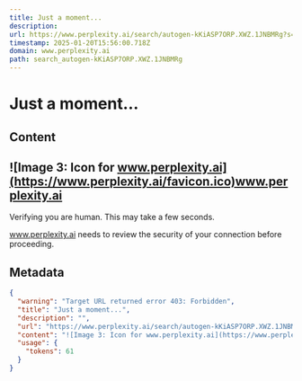 ```yaml
---
title: Just a moment...
description: 
url: https://www.perplexity.ai/search/autogen-kKiASP7ORP.XWZ.1JNBMRg?s=u
timestamp: 2025-01-20T15:56:00.718Z
domain: www.perplexity.ai
path: search_autogen-kKiASP7ORP.XWZ.1JNBMRg
---
```


# Just a moment...



## Content

![Image 3: Icon for www.perplexity.ai](https://www.perplexity.ai/favicon.ico)www.perplexity.ai
----------------------------------------------------------------------------------------------

Verifying you are human. This may take a few seconds.

www.perplexity.ai needs to review the security of your connection before proceeding.

## Metadata

```json
{
  "warning": "Target URL returned error 403: Forbidden",
  "title": "Just a moment...",
  "description": "",
  "url": "https://www.perplexity.ai/search/autogen-kKiASP7ORP.XWZ.1JNBMRg?s=u",
  "content": "![Image 3: Icon for www.perplexity.ai](https://www.perplexity.ai/favicon.ico)www.perplexity.ai\n----------------------------------------------------------------------------------------------\n\nVerifying you are human. This may take a few seconds.\n\nwww.perplexity.ai needs to review the security of your connection before proceeding.",
  "usage": {
    "tokens": 61
  }
}
```
